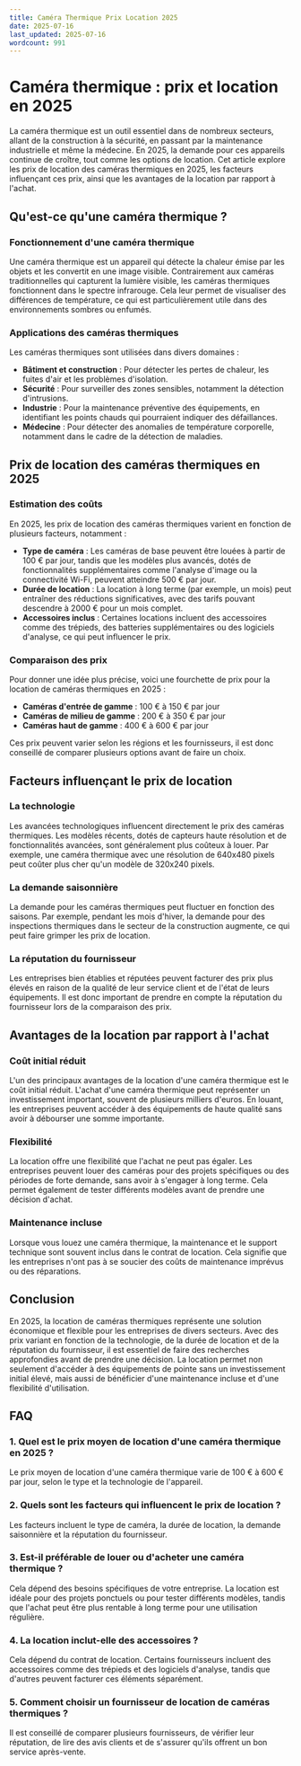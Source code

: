 ```yaml
---
title: Caméra Thermique Prix Location 2025
date: 2025-07-16
last_updated: 2025-07-16
wordcount: 991
---
```


# Caméra thermique : prix et location en 2025

La caméra thermique est un outil essentiel dans de nombreux secteurs, allant de la construction à la sécurité, en passant par la maintenance industrielle et même la médecine. En 2025, la demande pour ces appareils continue de croître, tout comme les options de location. Cet article explore les prix de location des caméras thermiques en 2025, les facteurs influençant ces prix, ainsi que les avantages de la location par rapport à l'achat.

## Qu'est-ce qu'une caméra thermique ?

### Fonctionnement d'une caméra thermique

Une caméra thermique est un appareil qui détecte la chaleur émise par les objets et les convertit en une image visible. Contrairement aux caméras traditionnelles qui capturent la lumière visible, les caméras thermiques fonctionnent dans le spectre infrarouge. Cela leur permet de visualiser des différences de température, ce qui est particulièrement utile dans des environnements sombres ou enfumés.

### Applications des caméras thermiques

Les caméras thermiques sont utilisées dans divers domaines :

- **Bâtiment et construction** : Pour détecter les pertes de chaleur, les fuites d'air et les problèmes d'isolation.
- **Sécurité** : Pour surveiller des zones sensibles, notamment la détection d'intrusions.
- **Industrie** : Pour la maintenance préventive des équipements, en identifiant les points chauds qui pourraient indiquer des défaillances.
- **Médecine** : Pour détecter des anomalies de température corporelle, notamment dans le cadre de la détection de maladies.

## Prix de location des caméras thermiques en 2025

### Estimation des coûts

En 2025, les prix de location des caméras thermiques varient en fonction de plusieurs facteurs, notamment :

- **Type de caméra** : Les caméras de base peuvent être louées à partir de 100 € par jour, tandis que les modèles plus avancés, dotés de fonctionnalités supplémentaires comme l'analyse d'image ou la connectivité Wi-Fi, peuvent atteindre 500 € par jour.
- **Durée de location** : La location à long terme (par exemple, un mois) peut entraîner des réductions significatives, avec des tarifs pouvant descendre à 2000 € pour un mois complet.
- **Accessoires inclus** : Certaines locations incluent des accessoires comme des trépieds, des batteries supplémentaires ou des logiciels d'analyse, ce qui peut influencer le prix.

### Comparaison des prix

Pour donner une idée plus précise, voici une fourchette de prix pour la location de caméras thermiques en 2025 :

- **Caméras d'entrée de gamme** : 100 € à 150 € par jour
- **Caméras de milieu de gamme** : 200 € à 350 € par jour
- **Caméras haut de gamme** : 400 € à 600 € par jour

Ces prix peuvent varier selon les régions et les fournisseurs, il est donc conseillé de comparer plusieurs options avant de faire un choix.

## Facteurs influençant le prix de location

### La technologie

Les avancées technologiques influencent directement le prix des caméras thermiques. Les modèles récents, dotés de capteurs haute résolution et de fonctionnalités avancées, sont généralement plus coûteux à louer. Par exemple, une caméra thermique avec une résolution de 640x480 pixels peut coûter plus cher qu'un modèle de 320x240 pixels.

### La demande saisonnière

La demande pour les caméras thermiques peut fluctuer en fonction des saisons. Par exemple, pendant les mois d'hiver, la demande pour des inspections thermiques dans le secteur de la construction augmente, ce qui peut faire grimper les prix de location.

### La réputation du fournisseur

Les entreprises bien établies et réputées peuvent facturer des prix plus élevés en raison de la qualité de leur service client et de l'état de leurs équipements. Il est donc important de prendre en compte la réputation du fournisseur lors de la comparaison des prix.

## Avantages de la location par rapport à l'achat

### Coût initial réduit

L'un des principaux avantages de la location d'une caméra thermique est le coût initial réduit. L'achat d'une caméra thermique peut représenter un investissement important, souvent de plusieurs milliers d'euros. En louant, les entreprises peuvent accéder à des équipements de haute qualité sans avoir à débourser une somme importante.

### Flexibilité

La location offre une flexibilité que l'achat ne peut pas égaler. Les entreprises peuvent louer des caméras pour des projets spécifiques ou des périodes de forte demande, sans avoir à s'engager à long terme. Cela permet également de tester différents modèles avant de prendre une décision d'achat.

### Maintenance incluse

Lorsque vous louez une caméra thermique, la maintenance et le support technique sont souvent inclus dans le contrat de location. Cela signifie que les entreprises n'ont pas à se soucier des coûts de maintenance imprévus ou des réparations.

## Conclusion

En 2025, la location de caméras thermiques représente une solution économique et flexible pour les entreprises de divers secteurs. Avec des prix variant en fonction de la technologie, de la durée de location et de la réputation du fournisseur, il est essentiel de faire des recherches approfondies avant de prendre une décision. La location permet non seulement d'accéder à des équipements de pointe sans un investissement initial élevé, mais aussi de bénéficier d'une maintenance incluse et d'une flexibilité d'utilisation.

## FAQ

### 1. Quel est le prix moyen de location d'une caméra thermique en 2025 ?

Le prix moyen de location d'une caméra thermique varie de 100 € à 600 € par jour, selon le type et la technologie de l'appareil.

### 2. Quels sont les facteurs qui influencent le prix de location ?

Les facteurs incluent le type de caméra, la durée de location, la demande saisonnière et la réputation du fournisseur.

### 3. Est-il préférable de louer ou d'acheter une caméra thermique ?

Cela dépend des besoins spécifiques de votre entreprise. La location est idéale pour des projets ponctuels ou pour tester différents modèles, tandis que l'achat peut être plus rentable à long terme pour une utilisation régulière.

### 4. La location inclut-elle des accessoires ?

Cela dépend du contrat de location. Certains fournisseurs incluent des accessoires comme des trépieds et des logiciels d'analyse, tandis que d'autres peuvent facturer ces éléments séparément.

### 5. Comment choisir un fournisseur de location de caméras thermiques ?

Il est conseillé de comparer plusieurs fournisseurs, de vérifier leur réputation, de lire des avis clients et de s'assurer qu'ils offrent un bon service après-vente.